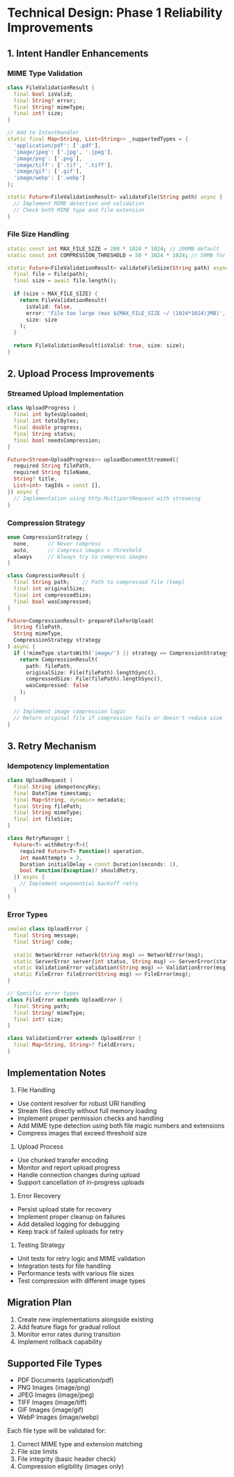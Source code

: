 # Technical Design: Phase 1 Reliability Improvements

## 1. Intent Handler Enhancements

### MIME Type Validation

```dart
class FileValidationResult {
  final bool isValid;
  final String? error;
  final String? mimeType;
  final int? size;
}

// Add to IntentHandler
static final Map<String, List<String>> _supportedTypes = {
  'application/pdf': ['.pdf'],
  'image/jpeg': ['.jpg', '.jpeg'],
  'image/png': ['.png'],
  'image/tiff': ['.tif', '.tiff'],
  'image/gif': ['.gif'],
  'image/webp': ['.webp']
};

static Future<FileValidationResult> validateFile(String path) async {
  // Implement MIME detection and validation
  // Check both MIME type and file extension
}
```

### File Size Handling

```dart
static const int MAX_FILE_SIZE = 200 * 1024 * 1024; // 200MB default
static const int COMPRESSION_THRESHOLD = 50 * 1024 * 1024; // 50MB for images

static Future<FileValidationResult> validateFileSize(String path) async {
  final file = File(path);
  final size = await file.length();
  
  if (size > MAX_FILE_SIZE) {
    return FileValidationResult(
      isValid: false,
      error: 'File too large (max ${MAX_FILE_SIZE ~/ (1024*1024)}MB)',
      size: size
    );
  }
  
  return FileValidationResult(isValid: true, size: size);
}
```

## 2. Upload Process Improvements

### Streamed Upload Implementation

```dart
class UploadProgress {
  final int bytesUploaded;
  final int totalBytes;
  final double progress;
  final String status;
  final bool needsCompression;
}

Future<Stream<UploadProgress>> uploadDocumentStreamed({
  required String filePath,
  required String fileName,
  String? title,
  List<int> tagIds = const [],
}) async {
  // Implementation using http.MultipartRequest with streaming
}
```

### Compression Strategy

```dart
enum CompressionStrategy {
  none,      // Never compress
  auto,      // Compress images > threshold
  always     // Always try to compress images
}

class CompressionResult {
  final String path;    // Path to compressed file (temp)
  final int originalSize;
  final int compressedSize;
  final bool wasCompressed;
}

Future<CompressionResult> prepareFileForUpload(
  String filePath, 
  String mimeType,
  CompressionStrategy strategy
) async {
  if (!mimeType.startsWith('image/') || strategy == CompressionStrategy.none) {
    return CompressionResult(
      path: filePath,
      originalSize: File(filePath).lengthSync(),
      compressedSize: File(filePath).lengthSync(),
      wasCompressed: false
    );
  }
  
  // Implement image compression logic
  // Return original file if compression fails or doesn't reduce size
}
```

## 3. Retry Mechanism

### Idempotency Implementation

```dart
class UploadRequest {
  final String idempotencyKey;
  final DateTime timestamp;
  final Map<String, dynamic> metadata;
  final String filePath;
  final String mimeType;
  final int fileSize;
}

class RetryManager {
  Future<T> withRetry<T>({
    required Future<T> Function() operation,
    int maxAttempts = 3,
    Duration initialDelay = const Duration(seconds: 1),
    bool Function(Exception)? shouldRetry,
  }) async {
    // Implement exponential backoff retry
  }
}
```

### Error Types

```dart
sealed class UploadError {
  final String message;
  final String? code;
  
  static NetworkError network(String msg) => NetworkError(msg);
  static ServerError server(int status, String msg) => ServerError(status, msg);
  static ValidationError validation(String msg) => ValidationError(msg);
  static FileError fileError(String msg) => FileError(msg);
}

// Specific error types
class FileError extends UploadError {
  final String path;
  final String? mimeType;
  final int? size;
}

class ValidationError extends UploadError {
  final Map<String, String>? fieldErrors;
}
```

## Implementation Notes

1. File Handling

- Use content resolver for robust URI handling
- Stream files directly without full memory loading
- Implement proper permission checks and handling
- Add MIME type detection using both file magic numbers and extensions
- Compress images that exceed threshold size

1. Upload Process

- Use chunked transfer encoding
- Monitor and report upload progress
- Handle connection changes during upload
- Support cancellation of in-progress uploads

1. Error Recovery

- Persist upload state for recovery
- Implement proper cleanup on failures
- Add detailed logging for debugging
- Keep track of failed uploads for retry

1. Testing Strategy

- Unit tests for retry logic and MIME validation
- Integration tests for file handling
- Performance tests with various file sizes
- Test compression with different image types

## Migration Plan

1. Create new implementations alongside existing
2. Add feature flags for gradual rollout
3. Monitor error rates during transition
4. Implement rollback capability

## Supported File Types

- PDF Documents (application/pdf)
- PNG Images (image/png)
- JPEG Images (image/jpeg)
- TIFF Images (image/tiff)
- GIF Images (image/gif)
- WebP Images (image/webp)

Each file type will be validated for:

1. Correct MIME type and extension matching
2. File size limits
3. File integrity (basic header check)
4. Compression eligibility (images only)
